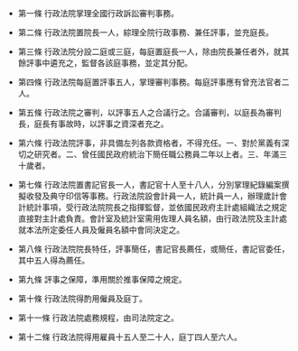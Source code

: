 * 第一條 行政法院掌理全國行政訴訟審判事務。

* 第二條 行政法院置院長一人，綜理全院行政事務、兼任評事，並充庭長。

* 第三條 行政法院分設二庭或三庭，每庭置庭長一人，除由院長兼任者外，就其餘評事中遴充之，監督各該庭事務，並定其分配。

* 第四條 行政法院每庭置評事五人，掌理審判事務。每庭評事應有曾充法官者二人。

* 第五條 行政法院之審判，以評事五人之合議行之。合議審判，以庭長為審判長，庭長有事故時，以評事之資深者充之。

* 第六條 行政法院評事，非具備左列各款資格者，不得充任。一、對於黨義有深切之研究者。二、曾任國民政府統治下簡任職公務員二年以上者。三、年滿三十歲者。

* 第七條 行政法院置書記官長一人，書記官十人至十八人，分別掌理紀錄編案撰擬收發及典守印信等事務。行政法院設會計員一人，統計員一人，辦理歲計會計統計事項，受行政法院院長之指揮監督，並依國民政府主計處組織法之規定直接對主計處負責。會計室及統計室需用佐理人員名額，由行政法院及主計處就本法所定委任人員及僱員名額中會同決定之。

* 第八條 行政法院院長特任，評事簡任，書記官長薦任，或簡任，書記官委任，其中五人得為薦任。

* 第九條 評事之保障，準用關於推事保障之規定。

* 第十條 行政法院得酌用僱員及庭丁。

* 第十一條 行政法院處務規程，由司法院定之。

* 第十二條 行政法院得用雇員十五人至二十人，庭丁四人至六人。

